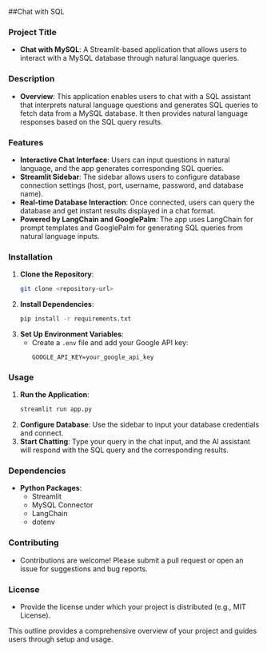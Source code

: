 ##Chat with SQL

### Project Title
- **Chat with MySQL**: A Streamlit-based application that allows users to interact with a MySQL database through natural language queries.

### Description
- **Overview**: This application enables users to chat with a SQL assistant that interprets natural language questions and generates SQL queries to fetch data from a MySQL database. It then provides natural language responses based on the SQL query results.

### Features
- **Interactive Chat Interface**: Users can input questions in natural language, and the app generates corresponding SQL queries.
- **Streamlit Sidebar**: The sidebar allows users to configure database connection settings (host, port, username, password, and database name).
- **Real-time Database Interaction**: Once connected, users can query the database and get instant results displayed in a chat format.
- **Powered by LangChain and GooglePalm**: The app uses LangChain for prompt templates and GooglePalm for generating SQL queries from natural language inputs.

### Installation
1. **Clone the Repository**: 
   ```bash
   git clone <repository-url>
   ```
2. **Install Dependencies**:
   ```bash
   pip install -r requirements.txt
   ```
3. **Set Up Environment Variables**:
   - Create a `.env` file and add your Google API key:
     ```plaintext
     GOOGLE_API_KEY=your_google_api_key
     ```

### Usage
1. **Run the Application**:
   ```bash
   streamlit run app.py
   ```
2. **Configure Database**: Use the sidebar to input your database credentials and connect.
3. **Start Chatting**: Type your query in the chat input, and the AI assistant will respond with the SQL query and the corresponding results.

### Dependencies
- **Python Packages**: 
  - Streamlit
  - MySQL Connector
  - LangChain
  - dotenv

### Contributing
- Contributions are welcome! Please submit a pull request or open an issue for suggestions and bug reports.

### License
- Provide the license under which your project is distributed (e.g., MIT License).

This outline provides a comprehensive overview of your project and guides users through setup and usage.

